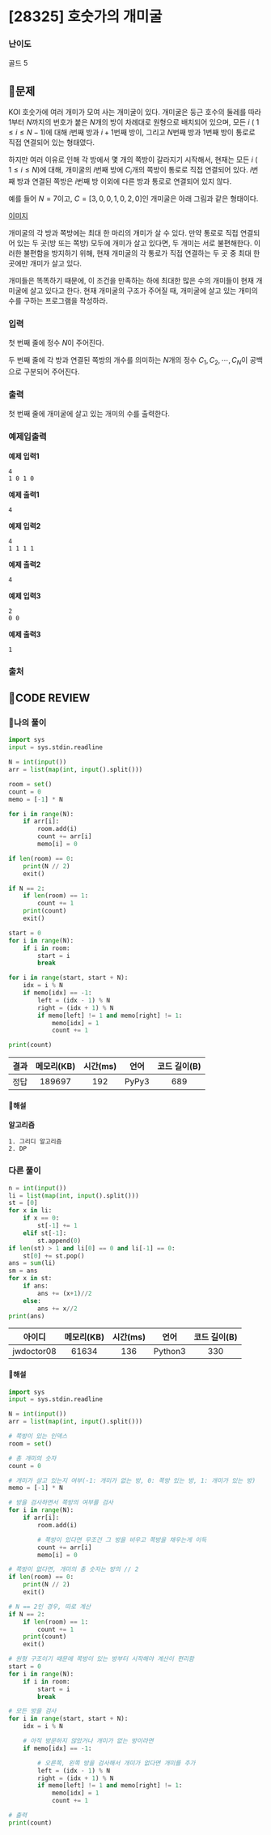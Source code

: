 # [28325] 호숫가의 개미굴

### **난이도**
골드 5
## **📝문제**
KOI 호숫가에 여러 개미가 모여 사는 개미굴이 있다. 개미굴은 둥근 호수의 둘레를 따라 
$1$부터 
$N$까지의 번호가 붙은 
$N$개의 방이 차례대로 원형으로 배치되어 있으며, 모든 
$i$ (
$1 \le i \le N-1$)에 대해 
$i$번째 방과 
$i+1$번째 방이, 그리고 
$N$번째 방과 
$1$번째 방이 통로로 직접 연결되어 있는 형태였다.

하지만 여러 이유로 인해 각 방에서 몇 개의 쪽방이 갈라지기 시작해서, 현재는 모든 
$i$ (
$1 \le i \le N$)에 대해, 개미굴의 
$i$번째 방에 
$C_i$개의 쪽방이 통로로 직접 연결되어 있다. 
$i$번째 방과 연결된 쪽방은 
$i$번째 방 이외에 다른 방과 통로로 연결되어 있지 않다.

예를 들어 
$N = 7$이고, 
$C = [3,0,0,1,0,2,0]$인 개미굴은 아래 그림과 같은 형태이다.

[이미지](https://upload.acmicpc.net/bf045d97-0759-4480-9d77-6f369b75d711/-/preview/)

개미굴의 각 방과 쪽방에는 최대 한 마리의 개미가 살 수 있다. 만약 통로로 직접 연결되어 있는 두 곳(방 또는 쪽방) 모두에 개미가 살고 있다면, 두 개미는 서로 불편해한다. 이러한 불편함을 방지하기 위해, 현재 개미굴의 각 통로가 직접 연결하는 두 곳 중 최대 한 곳에만 개미가 살고 있다.

개미들은 똑똑하기 때문에, 이 조건을 만족하는 하에 최대한 많은 수의 개미들이 현재 개미굴에 살고 있다고 한다. 현재 개미굴의 구조가 주어질 때, 개미굴에 살고 있는 개미의 수를 구하는 프로그램을 작성하라.
### **입력**
첫 번째 줄에 정수 
$N$이 주어진다.

두 번째 줄에 각 방과 연결된 쪽방의 개수를 의미하는 
$N$개의 정수 
$C_1, C_2, \cdots, C_N$이 공백으로 구분되어 주어진다.
### **출력**
첫 번째 줄에 개미굴에 살고 있는 개미의 수를 출력한다.
### **예제입출력**

**예제 입력1**

```
4
1 0 1 0
```

**예제 출력1**

```
4
```

**예제 입력2**

```
4
1 1 1 1
```

**예제 출력2**

```
4
```

**예제 입력3**

```
2
0 0
```

**예제 출력3**

```
1
```

### **출처**

## **🧐CODE REVIEW**

### **🧾나의 풀이**

```python
import sys
input = sys.stdin.readline

N = int(input())
arr = list(map(int, input().split()))

room = set()
count = 0
memo = [-1] * N

for i in range(N):
    if arr[i]:
        room.add(i)
        count += arr[i]
        memo[i] = 0

if len(room) == 0:
    print(N // 2)
    exit()

if N == 2:
    if len(room) == 1:
        count += 1
    print(count)
    exit()

start = 0
for i in range(N):
    if i in room:
        start = i
        break

for i in range(start, start + N):
    idx = i % N
    if memo[idx] == -1:
        left = (idx - 1) % N
        right = (idx + 1) % N
        if memo[left] != 1 and memo[right] != 1:
            memo[idx] = 1
            count += 1

print(count)
```

결과	| 메모리(KB) |	시간(ms) |	언어 |	코드 길이(B)
:----:|:-----:|:-----:|:-----:|:--------:
정답|189697|192|PyPy3|689
#### **📝해설**

**알고리즘**
```
1. 그리디 알고리즘
2. DP
```

### **다른 풀이**

```python
n = int(input())
li = list(map(int, input().split()))
st = [0]
for x in li:
    if x == 0:
        st[-1] += 1
    elif st[-1]:
        st.append(0)
if len(st) > 1 and li[0] == 0 and li[-1] == 0:
    st[0] += st.pop()
ans = sum(li)
sm = ans
for x in st:
    if ans:
        ans += (x+1)//2
    else:
        ans += x//2
print(ans)
```

아이디 | 메모리(KB) |	시간(ms) |	언어 |	코드 길이(B) 
:-----:|:-----:|:-----:|:----:|:--------:
jwdoctor08|61634|136|Python3|330
#### **📝해설**

```python
import sys
input = sys.stdin.readline

N = int(input())
arr = list(map(int, input().split()))

# 쪽방이 있는 인덱스
room = set()

# 총 개미의 숫자
count = 0

# 개미가 살고 있는지 여부(-1: 개미가 없는 방, 0: 쪽방 있는 방, 1: 개미가 있는 방)
memo = [-1] * N

# 방을 검사하면서 쪽방의 여부를 검사
for i in range(N):
    if arr[i]:
        room.add(i)

        # 쪽방이 있다면 무조건 그 방을 비우고 쪽방을 채우는게 이득
        count += arr[i]
        memo[i] = 0

# 쪽방이 없다면, 개미의 총 숫자는 방의 // 2
if len(room) == 0:
    print(N // 2)
    exit()

# N == 2인 경우, 따로 계산
if N == 2:
    if len(room) == 1:
        count += 1
    print(count)
    exit()

# 원형 구조이기 때문에 쪽방이 있는 방부터 시작해야 계산이 편리함
start = 0
for i in range(N):
    if i in room:
        start = i
        break

# 모든 방을 검사
for i in range(start, start + N):
    idx = i % N

    # 아직 방문하지 않았거나 개미가 없는 방이라면
    if memo[idx] == -1:

        # 오른쪽, 왼쪽 방을 검사해서 개미가 없다면 개미를 추가
        left = (idx - 1) % N
        right = (idx + 1) % N
        if memo[left] != 1 and memo[right] != 1:
            memo[idx] = 1
            count += 1

# 출력
print(count)
```